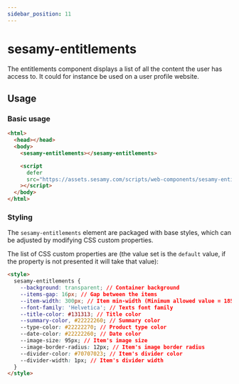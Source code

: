```yaml
---
sidebar_position: 11
---
```


# sesamy-entitlements

The entitlements component displays a list of all the content the user has access to. It could for instance be used on a user profile website.

## Usage

### Basic usage

```html
<html>
  <head></head>
  <body>
    <sesamy-entitlements></sesamy-entitlements>

    <script
      defer
      src="https://assets.sesamy.com/scripts/web-components/sesamy-entitlements.min.js"
    ></script>
  </body>
</html>
```

### Styling

The `sesamy-entitlements` element are packaged with base styles, which can be adjusted by modifying CSS custom properties.

The list of CSS custom properties are (the value set is the `default` value, if the property is not presented it will take that value):

```html
<style>
  sesamy-entitlements {
    --background: transparent; // Container background
    --items-gap: 16px; // Gap between the items
    --item-width: 300px; // Item min-width (Minimum allowed value = 185px)
    --font-family: 'Helvetica'; // Texts font family
    --title-color: #131313; // Title color
    --summary-color, #22222260; // Summary color
    --type-color: #22222270; // Product type color
    --date-color: #22222260; // Date color
    --image-size: 95px; // Item's image size
    --image-border-radius: 12px; // Item's image border radius
    --divider-color: #70707023; // Item's divider color
    --divider-width: 1px; // Item's divider width
  }
</style>
```
